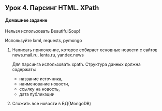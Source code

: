 ## Урок 4. Парсинг HTML. XPath
#### Домашнее задание
Нельзя использовать BeautifulSoup!

Используйте lxml, requests, pymongo

1) Написать приложение, которое собирает основные новости с сайтов news.mail.ru, lenta.ru, yandex.news

    Для парсинга использовать xpath. Структура данных должна содержать:
    - название источника,
    - наименование новости,
    - ссылку на новость,
    - дата публикации

2) Сложить все новости в БД(MongoDB)
